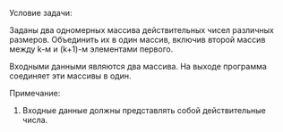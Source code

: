 Условие задачи:

Заданы два одномерных массива действительных чисел различных размеров. Объединить их в один массив, включив второй массив между k-м и (k+1)-м элементами первого.

Входными данными являются два массива. На выходе программа соединяет эти массивы в один.

Примечание:

1) Входные данные должны представлять собой действительные числа.
